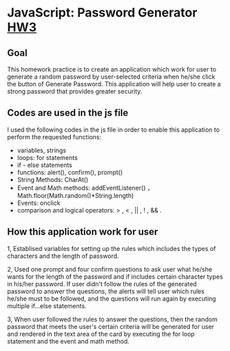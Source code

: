 # JavaScript: Password Generator [HW3](https://aprilyanggarwood.github.io/UW-Coding-Boot-Camp---HW3)

## Goal

This homework practice is to create an application which work for user to generate a random password by user-selected criteria when he/she click the button of Generate Password. This application will help user to create a strong password that provides greater security.

## Codes are used in the js file

I used the following codes in the js file in order to enable this application to perform the requested functions:

- variables, strings
- loops: for statements
- if - else statements
- functions: alert(), confirm(), prompt()
- String Methods: CharAt()
- Event and Math methods: addEventListener() ， Math.floor(Math.random()\*String.length)
- Events: onclick
- comparison and logical operators: > , < , || , ! , && .

## How this application work for user

1, Establised variables for setting up the rules which includes the types of characters and the length of password.

2, Used one prompt and four confirm questions to ask user what he/she wants for the length of the password and if includes certain character types in his/her password. If user didn't follow the rules of the generated password to answer the questions, the alerts will tell user which rules he/she must to be followed, and the questions will run again by executing multiple if...else statements.

3, When user followed the rules to answer the questions, then the random password that meets the user's certain criteria will be generated for user and rendered in the text area of the card by executing the for loop statement and the event and math method.
